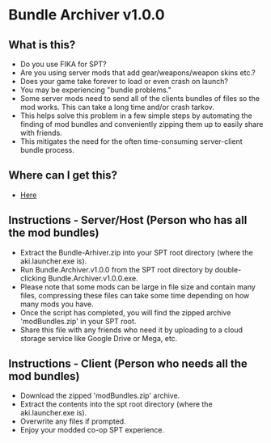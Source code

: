 # Bundle Archiver v1.0.0

## What is this?

-   Do you use FIKA for SPT?
-   Are you using server mods that add gear/weapons/weapon skins etc.?
-   Does your game take forever to load or even crash on launch?
-   You may be experiencing "bundle problems."
-   Some server mods need to send all of the clients bundles of files so the mod works. This can take a long time and/or crash tarkov.
-   This helps solve this problem in a few simple steps by automating the finding of mod bundles and conveniently zipping them up to easily share with friends.
-   This mitigates the need for the often time-consuming server-client bundle process.

## Where can I get this? 

-   [Here](https://github.com/spicymanp/Bundle-Archiver/releases/download/v1.0.0/Bundle.Archiver.v1.0.0.exe)

## Instructions - Server/Host (Person who has all the mod bundles)

-   Extract the Bundle-Arhiver.zip into your SPT root directory (where the aki.launcher.exe is).
-   Run Bundle.Archiver.v1.0.0 from the SPT root directory by double-clicking Bundle.Archiver.v1.0.0.exe.
-   Please note that some mods can be large in file size and contain many files, compressing these files can take some time depending on how many mods you have.
-   Once the script has completed, you will find the zipped archive 'modBundles.zip' in your SPT root.
-   Share this file with any friends who need it by uploading to a cloud storage service like Google Drive or Mega, etc.

## Instructions - Client (Person who needs all the mod bundles)

-   Download the zipped 'modBundles.zip' archive.
-   Extract the contents into the spt root directory (where the aki.launcher.exe is).
-   Overwrite any files if prompted.
-   Enjoy your modded co-op SPT experience.
